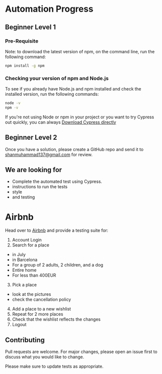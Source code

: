 # Automation Progress

## Beginner Level 1

### Pre-Requisite

Note: to download the latest version of npm, on the command line, run the following command:

```bash
npm install -g npm
```

### Checking your version of npm and Node.js

To see if you already have Node.js and npm installed and check the installed version, run the following commands:

```bash
node -v
npm -v
```
If you're not using Node or npm in your project or you want to try Cypress out quickly, you can always [Download Cypress directly](https://download.cypress.io/desktop)

## Beginner Level 2

Once you have a solution, please create a GitHub repo and send it to shanmuhammad137@gmail.com for review.

## We are looking for

* Complete the automated test using Cypress.
* instructions to run the tests
* style
* and testing

# Airbnb

Head over to [Airbnb](https://airbnb.com) and provide a testing suite for:

1. Account Login
2. Search for a place
*  in July
* in Barcelona
* For a group of 2 adults, 2 children, and a dog
* Entire home
* For less than 400EUR
3. Pick a place
* look at the pictures
* check the cancellation policy
4. Add a place to a new wishlist
5. Repeat for 2 more places
6. Check that the wishlist reflects the changes
7. Logout


## Contributing

Pull requests are welcome. For major changes, please open an issue first
to discuss what you would like to change.

Please make sure to update tests as appropriate.
